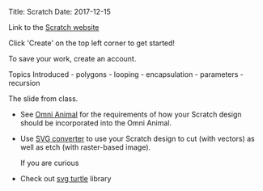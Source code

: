 Title: Scratch
Date: 2017-12-15

Link to the <a href="https://scratch.mit.edu/"> Scratch website </a>

Click 'Create' on the top left corner to get started!

To save your work, create an account. 

Topics Introduced
    - polygons
    - looping
    - encapsulation
    - parameters
    - recursion

The slide from class. 

- See <a class="assignment-out" href="{filename}/assignments/omni-animal.md">Omni Animal</a> for 
  the requirements of how your Scratch design should be incorporated into the Omni Animal. 
  
- Use  <a href="https://scratch.mit.edu/projects/196673177/"> SVG converter</a> to use your Scratch design to cut (with vectors) as well as etch (with raster-based image). 

  
  If you are curious 
- Check out <a href="https://github.com/donkirkby/live-py-plugin/blob/master/test/PySrc/tools/svg_example.py">svg turtle</a> library


